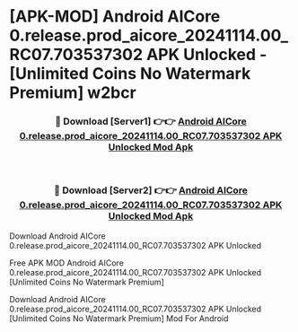 # [APK-MOD] Android AICore 0.release.prod_aicore_20241114.00_RC07.703537302 APK Unlocked - [Unlimited Coins No Watermark Premium] w2bcr



<div align="center">
<h3>🔴 Download [Server1] 👉👉 <a href="https://momento.my/?title=Android_AICore_0.release.prod_aicore_20241114.00_RC07.703537302_APK_Unlocked">Android AICore 0.release.prod_aicore_20241114.00_RC07.703537302 APK Unlocked Mod Apk</a></h3><br>

<h3>🔴 Download [Server2] 👉👉 <a href="https://momento.my/?title=Android_AICore_0.release.prod_aicore_20241114.00_RC07.703537302_APK_Unlocked">Android AICore 0.release.prod_aicore_20241114.00_RC07.703537302 APK Unlocked Mod Apk</a></h3>
</div>



Download Android AICore 0.release.prod_aicore_20241114.00_RC07.703537302 APK Unlocked 

Free APK MOD Android AICore 0.release.prod_aicore_20241114.00_RC07.703537302 APK Unlocked [Unlimited Coins No Watermark Premium]

Download Android AICore 0.release.prod_aicore_20241114.00_RC07.703537302 APK Unlocked [Unlimited Coins No Watermark Premium] Mod For Android
